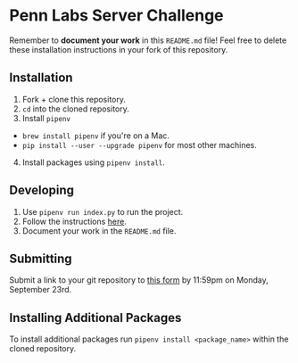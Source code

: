 # Penn Labs Server Challenge
Remember to **document your work** in this `README.md` file! Feel free to delete these installation instructions in your fork of this repository.

## Installation
1. Fork + clone this repository. 
2. `cd` into the cloned repository.
3. Install `pipenv`
  * `brew install pipenv` if you're on a Mac.
  * `pip install --user --upgrade pipenv` for most other machines.
4. Install packages using `pipenv install`.

## Developing
1. Use `pipenv run index.py` to run the project.
2. Follow the instructions [here](https://www.notion.so/pennlabs/Server-Challenge-Fall-19-480abf1871fc4a8d9600154816726343).
3. Document your work in the `README.md` file.

## Submitting
Submit a link to your git repository to [this form](https://airtable.com/shrqdIzlLgiRFzEWh) by 11:59pm on Monday, September 23rd.

## Installing Additional Packages
To install additional packages run `pipenv install <package_name>` within the cloned repository.
